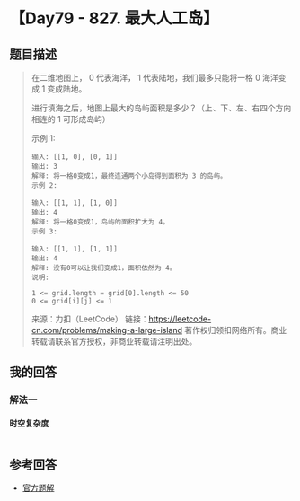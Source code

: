 # 【Day79 - 827. 最大人工岛】

## 题目描述

> 在二维地图上， 0 代表海洋， 1 代表陆地，我们最多只能将一格 0 海洋变成 1 变成陆地。
>
> 进行填海之后，地图上最大的岛屿面积是多少？（上、下、左、右四个方向相连的 1 可形成岛屿）
>
> 示例 1:
>
> ```
> 输入: [[1, 0], [0, 1]]
> 输出: 3
> 解释: 将一格0变成1，最终连通两个小岛得到面积为 3 的岛屿。
> 示例 2:
>
> 输入: [[1, 1], [1, 0]]
> 输出: 4
> 解释: 将一格0变成1，岛屿的面积扩大为 4。
> 示例 3:
>
> 输入: [[1, 1], [1, 1]]
> 输出: 4
> 解释: 没有0可以让我们变成1，面积依然为 4。
> 说明:
>
> 1 <= grid.length = grid[0].length <= 50
> 0 <= grid[i][j] <= 1
> ```
>
> 来源：力扣（LeetCode）
> 链接：https://leetcode-cn.com/problems/making-a-large-island
> 著作权归领扣网络所有。商业转载请联系官方授权，非商业转载请注明出处。

## 我的回答

### 解法一

#### 时空复杂度

```JavaScript

```

## 参考回答

- [官方题解](https://github.com/leetcode-pp/91alg-1/issues/104#issuecomment-674775308)
